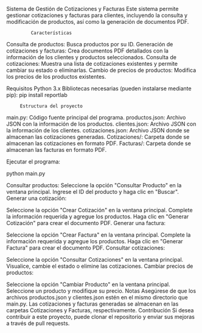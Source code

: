 Sistema de Gestión de Cotizaciones y Facturas
Este sistema permite gestionar cotizaciones y facturas para clientes, incluyendo la consulta y modificación de productos, así como la generación de documentos PDF.

             Características
Consulta de productos: Busca productos por su ID.
Generación de cotizaciones y facturas: Crea documentos PDF detallados con la información de los clientes y productos seleccionados.
Consulta de cotizaciones: Muestra una lista de cotizaciones existentes y permite cambiar su estado o eliminarlas.
Cambio de precios de productos: Modifica los precios de los productos existentes.


Requisitos
Python 3.x
Bibliotecas necesarias (pueden instalarse mediante pip):
pip install reportlab


         Estructura del proyecto
main.py: Código fuente principal del programa.
productos.json: Archivo JSON con la información de los productos.
clientes.json: Archivo JSON con la información de los clientes.
cotizaciones.json: Archivo JSON donde se almacenan las cotizaciones generadas.
Cotizaciones/: Carpeta donde se almacenan las cotizaciones en formato PDF.
Facturas/: Carpeta donde se almacenan las facturas en formato PDF.


Ejecutar el programa:



python main.py


Consultar productos:
Seleccione la opción "Consultar Producto" en la ventana principal.
Ingrese el ID del producto y haga clic en "Buscar".
Generar una cotización:

Seleccione la opción "Crear Cotización" en la ventana principal.
Complete la información requerida y agregue los productos.
Haga clic en "Generar Cotización" para crear el documento PDF.
Generar una factura:

Seleccione la opción "Crear Factura" en la ventana principal.
Complete la información requerida y agregue los productos.
Haga clic en "Generar Factura" para crear el documento PDF.
Consultar cotizaciones:

Seleccione la opción "Consultar Cotizaciones" en la ventana principal.
Visualice, cambie el estado o elimine las cotizaciones.
Cambiar precios de productos:

Seleccione la opción "Cambiar Producto" en la ventana principal.
Seleccione un producto y modifique su precio.
Notas
Asegúrese de que los archivos productos.json y clientes.json estén en el mismo directorio que main.py.
Las cotizaciones y facturas generadas se almacenan en las carpetas Cotizaciones y Facturas, respectivamente.
Contribución
Si desea contribuir a este proyecto, puede clonar el repositorio y enviar sus mejoras a través de pull requests.
